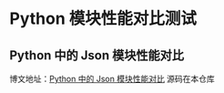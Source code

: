 # Python 模块性能对比测试

## Python 中的 Json 模块性能对比

博文地址：[Python 中的 Json 模块性能对比](http://azlis.me/2016/11/27/python-json-benchmark/)
源码在本仓库